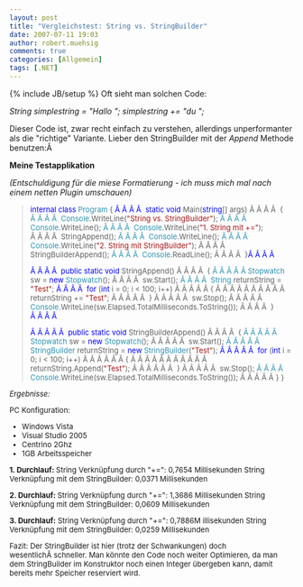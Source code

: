 ```yaml
---
layout: post
title: "Vergleichstest: String vs. StringBuilder"
date: 2007-07-11 19:03
author: robert.muehsig
comments: true
categories: [Allgemein]
tags: [.NET]
---
```

{% include JB/setup %}
Oft sieht man solchen Code:

<em>String simplestring = "Hallo ";
simplestring += "du ";</em>

Dieser Code ist, zwar recht einfach zu verstehen, allerdings unperformanter als die "richtige" Variante.
Lieber den StringBuilder mit der <em>Append</em> Methode benutzen:Â 

<strong>Meine Testapplikation </strong>

<em>(Entschuldigung für die miese Formatierung - ich muss mich mal nach einem netten Plugin umschauen)</em>

<font size="2">
<blockquote><font size="2" color="#0000ff">internal class</font><font size="2"> </font><font size="2" color="#2b91af">Program
</font><font size="2">{
</font><font size="2" color="#0000ff">Â Â Â Â  static</font><font size="2"> </font><font size="2" color="#0000ff">void</font><font size="2"> Main(</font><font size="2" color="#0000ff">string</font><font size="2">[] args)
Â Â Â Â  {
</font><font size="2" color="#2b91af">Â Â Â Â  Console</font><font size="2">.WriteLine(</font><font size="2" color="#a31515">"String vs. StringBuilder"</font><font size="2">);
</font><font size="2" color="#2b91af">Â Â Â Â  Console</font><font size="2">.WriteLine();
</font><font size="2" color="#2b91af">Â Â Â Â  Console</font><font size="2">.WriteLine(</font><font size="2" color="#a31515">"1. String mit +="</font><font size="2">);
Â Â Â Â  StringAppend();
</font><font size="2" color="#2b91af">Â Â Â Â  Console</font><font size="2">.WriteLine();
</font><font size="2" color="#2b91af">Â Â Â Â  Console</font><font size="2">.WriteLine(</font><font size="2" color="#a31515">"2. String mit StringBuilder"</font><font size="2">);
Â Â Â Â  StringBuilderAppend();
</font><font size="2" color="#2b91af">Â Â Â Â  Console</font><font size="2">.ReadLine();
Â Â Â Â  }</font><font size="2"><font size="2" color="#0000ff">Â Â Â Â  </font></font>

<font size="2"><font size="2" color="#0000ff">Â Â Â Â  public</font><font size="2"> </font><font size="2" color="#0000ff">static</font><font size="2"> </font><font size="2" color="#0000ff">void</font><font size="2"> StringAppend()
</font><font size="2">Â Â Â Â  {
</font><font size="2" color="#2b91af">Â Â Â Â Â Stopwatch</font><font size="2"> sw = </font><font size="2" color="#0000ff">new</font><font size="2"> </font><font size="2" color="#2b91af">Stopwatch</font><font size="2">();
Â Â Â Â  sw.Start();
</font><font size="2" color="#2b91af">Â Â Â Â  String</font><font size="2"> returnString = </font><font size="2" color="#a31515">"Test"</font><font size="2">;
</font><font size="2" color="#0000ff">Â Â Â Â  for</font><font size="2"> (</font><font size="2" color="#0000ff">int</font><font size="2"> i = 0; i &lt; 100; i++)
Â Â Â Â Â {
Â Â Â Â Â Â Â Â Â Â  returnString += <font color="#a31515">"Test"</font><font size="2">;
</font></font></font><font size="2"><font size="2">Â Â Â Â Â  }
Â Â Â Â Â  sw.Stop();
Â Â Â Â Â  </font><font size="2" color="#2b91af">Console</font><font size="2">.WriteLine(sw.Elapsed.TotalMilliseconds.ToString());
Â Â Â Â  }</font></font><font size="2"><font size="2" color="#0000ff">Â Â Â Â  </font></font>

<font size="2"><font size="2" color="#0000ff">Â Â Â Â Â  public</font><font size="2"> </font><font size="2" color="#0000ff">static</font><font size="2"> </font><font size="2" color="#0000ff">void</font><font size="2"> StringBuilderAppend()
Â Â Â Â  {
</font><font size="2" color="#2b91af">Â Â Â Â Â  Stopwatch</font><font size="2"> sw = </font><font size="2" color="#0000ff">new</font><font size="2"> </font><font size="2" color="#2b91af">Stopwatch</font><font size="2">();
Â Â Â Â Â  sw.Start();
</font><font size="2" color="#2b91af">Â Â Â Â Â  StringBuilder</font><font size="2"> returnString = </font><font size="2" color="#0000ff">new</font><font size="2"> </font><font size="2" color="#2b91af">StringBuilder</font><font size="2">(</font><font size="2" color="#a31515">"Test"</font><font size="2">);
</font><font size="2" color="#0000ff">Â Â Â Â Â  for</font><font size="2"> (</font><font size="2" color="#0000ff">int</font><font size="2"> i = 0; i &lt; 100; i++)
Â Â Â Â Â Â {
Â Â Â Â Â Â Â Â Â Â Â  returnString.Append(</font><font size="2" color="#a31515">"Test"</font><font size="2">);
Â Â Â Â Â Â  }
Â Â Â Â Â  sw.Stop();
</font><font size="2" color="#2b91af">Â Â Â Â  Console</font><font size="2">.WriteLine(sw.Elapsed.TotalMilliseconds.ToString());
Â Â Â Â Â }
</font><font size="2">}</font></font></blockquote>
<em>Ergebnisse:</em>

PC Konfiguration:
- Windows Vista
- Visual Studio 2005
- Centrino 2Ghz
- 1GB Arbeitsspeicher

<strong>1. Durchlauf:
</strong>String Verknüpfung durch "+=": 0,7654 Millisekunden
String Verknüpfung mit dem StringBuilder: 0,0371 Millisekunden

<strong>2. Durchlauf:
</strong>String Verknüpfung durch "+=": 1,3686 Millisekunden
String Verknüpfung mit dem StringBuilder: 0,0609 Millisekunden

</font><strong>3. Durchlauf:</strong>
String Verknüpfung durch "+=": 0,7886M illisekunden
String Verknüpfung mit dem StringBuilder: 0,0259 Millisekunden

Fazit:
Der StringBuilder ist hier (trotz der Schwankungen) doch wesentlichÂ schneller. Man könnte den Code noch weiter Optimieren, da man dem StringBuilder im Konstruktor noch einen Integer übergeben kann, damit bereits mehr Speicher reserviert wird.
